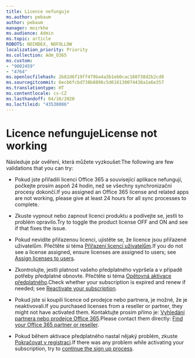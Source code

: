 ```yaml
---
title: Licence nefunguje
ms.author: pebaum
author: pebaum
manager: mnirkhe
ms.audience: Admin
ms.topic: article
ROBOTS: NOINDEX, NOFOLLOW
localization_priority: Priority
ms.collection: Adm_O365
ms.custom:
- "9002459"
- "4764"
ms.openlocfilehash: 2b82d6f19ff479ba4a3b1eb0cac168f38d2b2cd8
ms.sourcegitcommit: 6ecb6fcbd738b8896c5d616130074438a1a6e357
ms.translationtype: HT
ms.contentlocale: cs-CZ
ms.lasthandoff: 04/16/2020
ms.locfileid: "43530086"
---
```

# <a name="license-not-working"></a><span data-ttu-id="3e92f-102">Licence nefunguje</span><span class="sxs-lookup"><span data-stu-id="3e92f-102">License not working</span></span>

<span data-ttu-id="3e92f-103">Následuje pár ověření, která můžete vyzkoušet:</span><span class="sxs-lookup"><span data-stu-id="3e92f-103">The following are few validations that you can try:</span></span>

- <span data-ttu-id="3e92f-104">Pokud jste přiřadili licenci Office 365 a související aplikace nefungují, počkejte prosím aspoň 24 hodin, než se všechny synchronizační procesy dokončí.</span><span class="sxs-lookup"><span data-stu-id="3e92f-104">If you assigned an Office 365 license and related apps are not working, please give at least 24 hours for all sync processes to complete.</span></span> 

- <span data-ttu-id="3e92f-105">Zkuste vypnout nebo zapnout licenci produktu a podívejte se, jestli to problém opravilo.</span><span class="sxs-lookup"><span data-stu-id="3e92f-105">Try to toggle the product license OFF and ON and see if that fixes the issue.</span></span> 

- <span data-ttu-id="3e92f-106">Pokud nevidíte přiřazenou licenci, ujistěte se, že licence jsou přiřazené uživatelům. Přečtěte si téma [Přiřazení licencí uživatelům](https://docs.microsoft.com/en-us/microsoft-365/admin/manage/assign-licenses-to-users?view=o365-worldwide).</span><span class="sxs-lookup"><span data-stu-id="3e92f-106">If you do not see a license assigned, ensure licenses are assigned to users; see [Assign licenses to users](https://docs.microsoft.com/en-us/microsoft-365/admin/manage/assign-licenses-to-users?view=o365-worldwide).</span></span>

- <span data-ttu-id="3e92f-107">Zkontrolujte, jestli platnost vašeho předplatného vypršela a v případě potřeby předplatné obnovte. Přečtěte si téma [Opětovná aktivace předplatného](https://docs.microsoft.com/alchemyinsights/reactivate-your-subscription).</span><span class="sxs-lookup"><span data-stu-id="3e92f-107">Check whether your subscription is expired and renew if needed; see [Reactivate your subscription](https://docs.microsoft.com/alchemyinsights/reactivate-your-subscription).</span></span> 

- <span data-ttu-id="3e92f-108">Pokud jste si koupili licence od prodejce nebo partnera, je možné, že je neaktivovali.</span><span class="sxs-lookup"><span data-stu-id="3e92f-108">If you purchased licenses from a reseller or partner, they might not have activated them.</span></span> <span data-ttu-id="3e92f-109">Kontaktujte prosím přímo je: [Vyhledání partnera nebo prodejce Office 365](https://docs.microsoft.com//microsoft-365/admin/manage/find-your-partner-or-reseller).</span><span class="sxs-lookup"><span data-stu-id="3e92f-109">Please contact them directly: [Find your Office 365 partner or reseller](https://docs.microsoft.com//microsoft-365/admin/manage/find-your-partner-or-reseller).</span></span>

- <span data-ttu-id="3e92f-110">Pokud během aktivace předplatného nastal nějaký problém, zkuste [Pokračovat v registraci](https://go.microsoft.com/fwlink/?linkid=2126800).</span><span class="sxs-lookup"><span data-stu-id="3e92f-110">If there was any problem while activating your subscription, try to [continue the sign up process](https://go.microsoft.com/fwlink/?linkid=2126800).</span></span>
